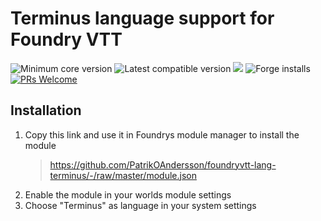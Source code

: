 # Terminus language support for Foundry VTT
<img title="Minimum core version" src="https://img.shields.io/badge/dynamic/json?url=https://raw.githubusercontent.com/xdy/foundryvtt-lang-sv/master/module.json&label=core&query=minimumCoreVersion&suffix=%2B&style=flat-square&color=important"> <img title="Latest compatible version" src="https://img.shields.io/badge/dynamic/json?url=https://raw.githubusercontent.com/xdy/foundryvtt-lang-sv/master/module.json&label=compatible&query=compatibleCoreVersion&style=flat-square&color=important"> <img src="https://img.shields.io/badge/dynamic/json?url=https://raw.githubusercontent.com/xdy/foundryvtt-lang-sv/master/module.json&label=version&query=version&style=flat-square&color=success"> ![Forge installs](https://img.shields.io/badge/dynamic/json?label=Forge%20Installs&query=package.installs&suffix=%25&url=https%3A%2F%2Fforge-vtt.com%2Fapi%2Fbazaar%2Fpackage%2Flang-sv) [![PRs Welcome](https://img.shields.io/badge/PRs-welcome-brightgreen.svg?style=flat-square)](http://makeapullrequest.com)


## Installation

1. Copy this link and use it in Foundrys module manager to install the module
    > https://github.com/PatrikOAndersson/foundryvtt-lang-terminus/-/raw/master/module.json
2. Enable the module in your worlds module settings
3. Choose "Terminus" as language in your system settings
